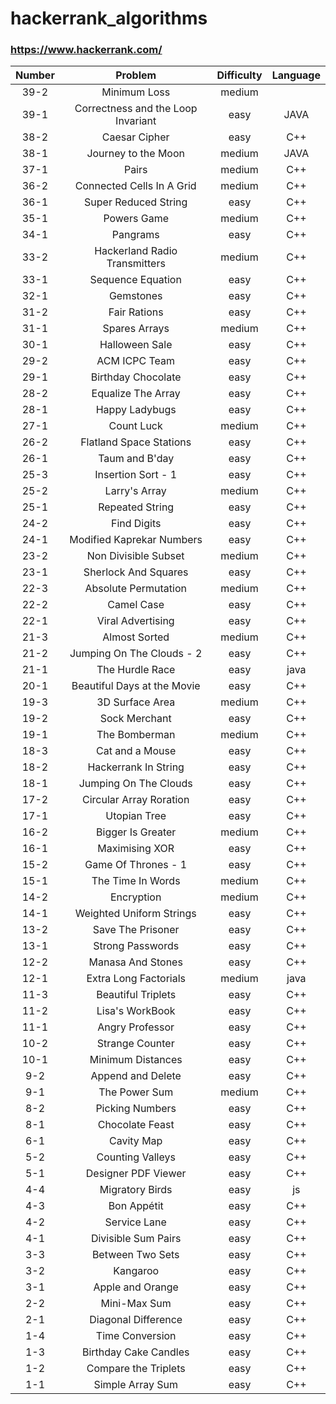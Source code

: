 # hackerrank_algorithms
### https://www.hackerrank.com/

| Number | Problem | Difficulty | Language |
|:------:|:------:|:------:|:------:|
| 39-2  |  Minimum Loss               | medium |   |
| 39-1  |Correctness and the Loop Invariant|  easy  |  JAVA  |
| 38-2  |  Caesar Cipher              |  easy  |  C++  |
| 38-1  |  Journey to the Moon        | medium |  JAVA  |
| 37-1  |  Pairs                      | medium |  C++  |
| 36-2  |  Connected Cells In A Grid  | medium |  C++  |
| 36-1  |  Super Reduced String       |  easy  |  C++  |
| 35-1  |  Powers Game                | medium |  C++  |
| 34-1  |  Pangrams                   |  easy  |  C++  |
| 33-2  |Hackerland Radio Transmitters| medium |  C++  |
| 33-1  |  Sequence Equation          |  easy  |  C++  |
| 32-1  |  Gemstones                  |  easy  |  C++  |
| 31-2  |  Fair Rations               |  easy  |  C++  |
| 31-1  |  Spares Arrays              | medium |  C++  |
| 30-1  |  Halloween Sale             |  easy  |  C++  |
| 29-2  |  ACM ICPC Team              |  easy  |  C++  |
| 29-1  |  Birthday Chocolate         |  easy  |  C++  |
| 28-2  |  Equalize The Array         |  easy  |  C++  |
| 28-1  |  Happy Ladybugs             |  easy  |  C++  |
| 27-1  |  Count Luck                 | medium |  C++  |
| 26-2  |  Flatland Space Stations    |  easy  |  C++  |
| 26-1  |  Taum and B'day             |  easy  |  C++  |
| 25-3  |  Insertion Sort - 1         |  easy  |  C++  |
| 25-2  |  Larry's Array              | medium |  C++  |
| 25-1  |  Repeated String            |  easy  |  C++  |
| 24-2  |  Find Digits                |  easy  |  C++  |
| 24-1  | Modified Kaprekar Numbers   |  easy  |  C++  |
| 23-2  |  Non Divisible Subset       | medium |  C++  |
| 23-1  |  Sherlock And Squares       |  easy  |  C++  |
| 22-3  |  Absolute Permutation       | medium |  C++  |
| 22-2  |  Camel Case                 |  easy  |  C++  |
| 22-1  |  Viral Advertising          |  easy  |  C++  |
| 21-3  |  Almost Sorted              | medium |  C++  |
| 21-2  | Jumping On The Clouds - 2   |  easy  |  C++  |
| 21-1  |  The Hurdle Race            |  easy  | java  |
| 20-1  |Beautiful Days at the Movie  |  easy  |  C++  |
| 19-3  |  3D Surface Area            | medium |  C++  |
| 19-2  |  Sock Merchant              |  easy  |  C++  |
| 19-1  |  The Bomberman              | medium |  C++  |
| 18-3  |  Cat and a Mouse            |  easy  |  C++  |
| 18-2  |  Hackerrank In String       |  easy  |  C++  |
| 18-1  |  Jumping On The Clouds      |  easy  |  C++  |
| 17-2  |  Circular Array Roration    |  easy  |  C++  |
| 17-1  |  Utopian Tree               |  easy  |  C++  |
| 16-2  |  Bigger Is Greater          | medium |  C++  |
| 16-1  |  Maximising XOR             |  easy  |  C++  |
| 15-2  |  Game Of Thrones - 1        |  easy  |  C++  |
| 15-1  |  The Time In Words          | medium |  C++  |
| 14-2  |  Encryption                 | medium |  C++  |
| 14-1  |  Weighted Uniform Strings   |  easy  |  C++  |
| 13-2  |  Save The Prisoner          |  easy  |  C++  |
| 13-1  |  Strong Passwords           |  easy  |  C++  |
| 12-2  |  Manasa And Stones          |  easy  |  C++  |
| 12-1  |  Extra Long Factorials      | medium |  java |
| 11-3  |  Beautiful Triplets         |  easy  |  C++  |
| 11-2  |  Lisa's WorkBook            |  easy  |  C++  |
| 11-1  |  Angry Professor            |  easy  |  C++  |
| 10-2  |  Strange Counter            |  easy  |  C++  |
| 10-1  |  Minimum Distances          |  easy  |  C++  |
|  9-2  |  Append and Delete          |  easy  |  C++  |
|  9-1  |  The Power Sum              | medium |  C++  |
|  8-2  |  Picking Numbers            |  easy  |  C++  |
|  8-1  |  Chocolate Feast            |  easy  |  C++  |
|  6-1  |  Cavity Map                 |  easy  |  C++  |
|  5-2  |  Counting Valleys           |  easy  |  C++  |
|  5-1  |  Designer PDF Viewer        |  easy  |  C++  |
|  4-4  |  Migratory Birds            |  easy  |  js   |
|  4-3  |  Bon Appétit                |  easy  |  C++  |
|  4-2  |  Service Lane               |  easy  |  C++  |
|  4-1  |  Divisible Sum Pairs        |  easy  |  C++  |
|  3-3  |  Between Two Sets           |  easy  |  C++  |
|  3-2  |  Kangaroo                   |  easy  |  C++  |
|  3-1  |  Apple and Orange           |  easy  |  C++  |
|  2-2  |  Mini-Max Sum               |  easy  |  C++  |
|  2-1  |  Diagonal Difference        |  easy  |  C++  |
|  1-4  |  Time Conversion            |  easy  |  C++  |
|  1-3  |  Birthday Cake Candles      |  easy  |  C++  | 
|  1-2  |  Compare the Triplets       |  easy  |  C++  |
|  1-1  |  Simple Array Sum           |  easy  |  C++  |
